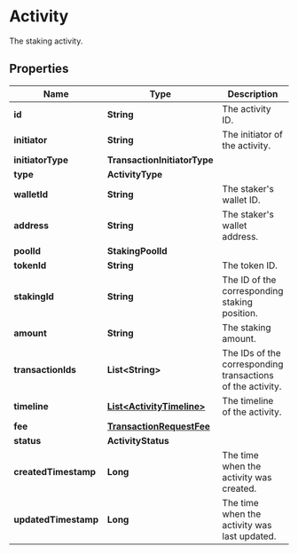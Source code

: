 

# Activity

The staking activity.

## Properties

| Name | Type | Description | Notes |
|------------ | ------------- | ------------- | -------------|
|**id** | **String** | The activity ID. |  [optional] |
|**initiator** | **String** | The initiator of the activity. |  [optional] |
|**initiatorType** | **TransactionInitiatorType** |  |  [optional] |
|**type** | **ActivityType** |  |  [optional] |
|**walletId** | **String** | The staker&#39;s wallet ID. |  [optional] |
|**address** | **String** | The staker&#39;s wallet address. |  [optional] |
|**poolId** | **StakingPoolId** |  |  |
|**tokenId** | **String** | The token ID. |  |
|**stakingId** | **String** | The ID of the corresponding staking position. |  [optional] |
|**amount** | **String** | The staking amount. |  |
|**transactionIds** | **List&lt;String&gt;** | The IDs of the corresponding transactions of the activity. |  [optional] |
|**timeline** | [**List&lt;ActivityTimeline&gt;**](ActivityTimeline.md) | The timeline of the activity. |  [optional] |
|**fee** | [**TransactionRequestFee**](TransactionRequestFee.md) |  |  [optional] |
|**status** | **ActivityStatus** |  |  |
|**createdTimestamp** | **Long** | The time when the activity was created. |  [optional] |
|**updatedTimestamp** | **Long** | The time when the activity was last updated. |  [optional] |



